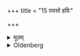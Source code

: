 +++
title = "15 पयसो हविः"

+++

<details><summary>मूलम्</summary>

पयसो हविः १५
</details>

<details><summary>Oldenberg</summary>

 Milk-rice should be offered,
</details>
